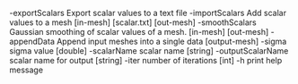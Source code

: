 -exportScalars	Export scalar values to a text file
-importScalars	Add scalar values to a mesh [in-mesh] [scalar.txt] [out-mesh]
-smoothScalars	Gaussian smoothing of scalar values of a mesh. [in-mesh] [out-mesh]
-appendData	Append input meshes into a single data [output-mesh]
-sigma	sigma value [double]
-scalarName	scalar name [string]
-outputScalarName	scalar name for output [string]
-iter	number of iterations [int]
-h	print help message
